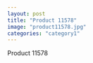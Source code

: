 ```yaml
---
layout: post
title: "Product 11578"
image: "product11578.jpg"
categories: "category1"
---
```

Product 11578
